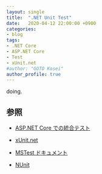 ```yaml
---
layout: single
title:  ".NET Unit Test"
date:   2020-04-12 22:00:00 +0900
categories:
- blog
tags:
- .NET Core
- ASP.NET Core
- Test
- xUnit.net
#author: "GOTO Kosei"
author_profile: true
---
```


doing.

## 参照

- [ASP.NET Core での統合テスト](https://docs.microsoft.com/ja-jp/aspnet/core/test/integration-tests?view=aspnetcore-3.1)

- [xUnit.net](https://xunit.net/)

- [MSTest ドキュメント](https://github.com/Microsoft/testfx-docs)

- [NUnit](https://nunit.org/)
